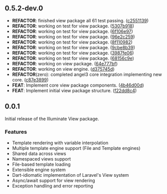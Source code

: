 ## 0.5.2-dev.0

 - **REFACTOR**: finished view package all 61 test passing. ([c2551139](https://github.com/protevus/platform/commit/c25511394220672263e3e72aac43fd6042f2eeea))
 - **REFACTOR**: working on test for view package. ([5307b918](https://github.com/protevus/platform/commit/5307b918988b17f0f2af180fa2f2e60ca49ae9d5))
 - **REFACTOR**: working on test for view package. ([6f106e97](https://github.com/protevus/platform/commit/6f106e97c12f163929531b97efb25c6525d57e7f))
 - **REFACTOR**: working on test for view package. ([96e2c259](https://github.com/protevus/platform/commit/96e2c2591ac14619e1e5c60a4ab49f1e0d8fb922))
 - **REFACTOR**: working on test for view package. ([8f110982](https://github.com/protevus/platform/commit/8f11098282cf50fccfe3f79dfd9c0ed6a493a78b))
 - **REFACTOR**: working on test for view package. ([9cbe8b39](https://github.com/protevus/platform/commit/9cbe8b396f8e1ac7d2667ee52c34db08adf32311))
 - **REFACTOR**: working on test for view package. ([3987fe06](https://github.com/protevus/platform/commit/3987fe06f8fa9d392a48afeb706fd41e5acd2623))
 - **REFACTOR**: working on test for view package. ([68156c9e](https://github.com/protevus/platform/commit/68156c9ed88fe7f321f65fe4b8243b0753d1f5b3))
 - **REFACTOR**: working on view package. ([64e777bf](https://github.com/protevus/platform/commit/64e777bf2413204c393b70b0f56d63a4108169d9))
 - **REFACTOR**: working on view engine. ([d375745d](https://github.com/protevus/platform/commit/d375745d55b6a53596894557614882f476202942))
 - **REFACTOR**(zero): completed angel3 core integration implementing new core. ([c87e3899](https://github.com/protevus/platform/commit/c87e389945b79bfdc0a3d3cf61f2040e2ce8f607))
 - **FEAT**: Implement core view package components. ([4b46d00d](https://github.com/protevus/platform/commit/4b46d00dd4b71acd9e17824094e7949864c54056))
 - **FEAT**: Implement initial view package structure. ([f22dd8c4](https://github.com/protevus/platform/commit/f22dd8c495e59b6e192a2ddeff181ea5559de7f5))

## 0.0.1

Initial release of the Illuminate View package.

### Features
- Template rendering with variable interpolation
- Multiple template engine support (File and Template engines)
- Shared data across views
- Namespaced views support
- File-based template loading
- Extensible engine system
- Dart-idiomatic implementation of Laravel's View system
- Async/await support for view rendering
- Exception handling and error reporting
